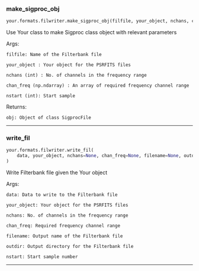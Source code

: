 ### make_sigproc_obj


```python
your.formats.filwriter.make_sigproc_obj(filfile, your_object, nchans, chan_freq, nstart)
```


Use Your class to make Sigproc class object with relevant parameters

Args:

    filfile: Name of the Filterbank file

    your_object : Your object for the PSRFITS files

    nchans (int) : No. of channels in the frequency range

    chan_freq (np.ndarray) : An array of required frequency channel range

    nstart (int): Start sample


Returns:

    obj: Object of class SigprocFile


----

### write_fil


```python
your.formats.filwriter.write_fil(
    data, your_object, nchans=None, chan_freq=None, filename=None, outdir=None, nstart=None
)
```


Write Filterbank file given the Your object

Args:

    data: Data to write to the Filterbank file

    your_object: Your object for the PSRFITS files

    nchans: No. of channels in the frequency range

    chan_freq: Required frequency channel range

    filename: Output name of the Filterbank file

    outdir: Output directory for the Filterbank file

    nstart: Start sample number


----


